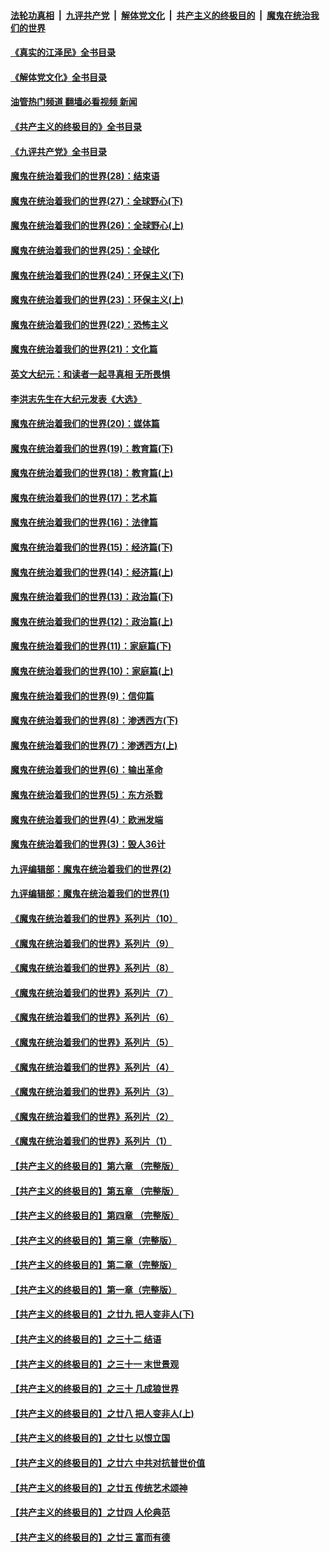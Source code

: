 ####  [法轮功真相](../../../../basic/blob/master/README.md?t=08030731) &nbsp;|&nbsp; [九评共产党](../../../../9ping.md/blob/master/README.md?t=08030731) &nbsp;|&nbsp; [解体党文化](../../../../jtdwh.md/blob/master/README.md?t=08030731)  &nbsp;|&nbsp; [共产主义的终极目的](../../../../gczydzjmd.md/blob/master/README.md?t=08030731) &nbsp;|&nbsp; [魔鬼在统治我们的世界](../../../../mgztzwmdsj.md/blob/master/README.md?t=08030731) 

#### [《真实的江泽民》全书目录](../pages/nsc422/n13721399.md?t=08030731) 

#### [《解体党文化》全书目录](../pages/nsc422/n13721157.md?t=08030731) 

#### [油管热门频道 翻墙必看视频 新闻](http://45.76.130.85:81/youtube.html?08030731)

#### [《共产主义的终极目的》全书目录](../pages/nsc422/n13721048.md?t=08030731) 

#### [《九评共产党》全书目录](../pages/nsc422/n13708085.md?t=08030731) 

#### [魔鬼在统治着我们的世界(28)：结束语](../pages/nsc422/n10936246.md?t=08030731) 

#### [魔鬼在统治着我们的世界(27)：全球野心(下)](../pages/nsc422/n10928319.md?t=08030731) 

#### [魔鬼在统治着我们的世界(26)：全球野心(上)](../pages/nsc422/n10900318.md?t=08030731) 

#### [魔鬼在统治着我们的世界(25)：全球化](../pages/nsc422/n10788205.md?t=08030731) 

#### [魔鬼在统治着我们的世界(24)：环保主义(下)](../pages/nsc422/n10695307.md?t=08030731) 

#### [魔鬼在统治着我们的世界(23)：环保主义(上)](../pages/nsc422/n10688613.md?t=08030731) 

#### [魔鬼在统治着我们的世界(22)：恐怖主义](../pages/nsc422/n10614727.md?t=08030731) 

#### [魔鬼在统治着我们的世界(21)：文化篇](../pages/nsc422/n10597706.md?t=08030731) 

#### [英文大纪元：和读者一起寻真相 无所畏惧](../pages/nsc422/n12542027.md?t=08030731) 

#### [李洪志先生在大纪元发表《大选》](../pages/nsc422/n12534746.md?t=08030731) 

#### [魔鬼在统治着我们的世界(20)：媒体篇](../pages/nsc422/n10586579.md?t=08030731) 

#### [魔鬼在统治着我们的世界(19)：教育篇(下)](../pages/nsc422/n10564808.md?t=08030731) 

#### [魔鬼在统治着我们的世界(18)：教育篇(上)](../pages/nsc422/n10526970.md?t=08030731) 

#### [魔鬼在统治着我们的世界(17)：艺术篇](../pages/nsc422/n10499093.md?t=08030731) 

#### [魔鬼在统治着我们的世界(16)：法律篇](../pages/nsc422/n10485969.md?t=08030731) 

#### [魔鬼在统治着我们的世界(15)：经济篇(下)](../pages/nsc422/n10469975.md?t=08030731) 

#### [魔鬼在统治着我们的世界(14)：经济篇(上)](../pages/nsc422/n10457370.md?t=08030731) 

#### [魔鬼在统治着我们的世界(13)：政治篇(下)](../pages/nsc422/n10448270.md?t=08030731) 

#### [魔鬼在统治着我们的世界(12)：政治篇(上)](../pages/nsc422/n10444576.md?t=08030731) 

#### [魔鬼在统治着我们的世界(11)：家庭篇(下)](../pages/nsc422/n10440961.md?t=08030731) 

#### [魔鬼在统治着我们的世界(10)：家庭篇(上)](../pages/nsc422/n10435448.md?t=08030731) 

#### [魔鬼在统治着我们的世界(9)：信仰篇](../pages/nsc422/n10432159.md?t=08030731) 

#### [魔鬼在统治着我们的世界(8)：渗透西方(下)](../pages/nsc422/n10429603.md?t=08030731) 

#### [魔鬼在统治着我们的世界(7)：渗透西方(上)](../pages/nsc422/n10426013.md?t=08030731) 

#### [魔鬼在统治着我们的世界(6)：输出革命](../pages/nsc422/n10421536.md?t=08030731) 

#### [魔鬼在统治着我们的世界(5)：东方杀戮](../pages/nsc422/n10417707.md?t=08030731) 

#### [魔鬼在统治着我们的世界(4)：欧洲发端](../pages/nsc422/n10414890.md?t=08030731) 

#### [魔鬼在统治着我们的世界(3)：毁人36计](../pages/nsc422/n10411583.md?t=08030731) 

#### [九评编辑部：魔鬼在统治着我们的世界(2)](../pages/nsc422/n10410036.md?t=08030731) 

#### [九评编辑部：魔鬼在统治着我们的世界(1)](../pages/nsc422/n10406825.md?t=08030731) 

#### [《魔鬼在统治着我们的世界》系列片（10）](../pages/nsc422/n12292670.md?t=08030731) 

#### [《魔鬼在统治着我们的世界》系列片（9）](../pages/nsc422/n12290859.md?t=08030731) 

#### [《魔鬼在统治着我们的世界》系列片（8）](../pages/nsc422/n12287445.md?t=08030731) 

#### [《魔鬼在统治着我们的世界》系列片（7）](../pages/nsc422/n12283425.md?t=08030731) 

#### [《魔鬼在统治着我们的世界》系列片（6）](../pages/nsc422/n12282314.md?t=08030731) 

#### [《魔鬼在统治着我们的世界》系列片（5）](../pages/nsc422/n12281419.md?t=08030731) 

#### [《魔鬼在统治着我们的世界》系列片（4）](../pages/nsc422/n12274024.md?t=08030731) 

#### [《魔鬼在统治着我们的世界》系列片（3）](../pages/nsc422/n12271322.md?t=08030731) 

#### [《魔鬼在统治着我们的世界》系列片（2）](../pages/nsc422/n12269049.md?t=08030731) 

#### [《魔鬼在统治着我们的世界》系列片（1）](../pages/nsc422/n12267575.md?t=08030731) 

#### [【共产主义的终极目的】第六章 （完整版）](../pages/nsc422/n11428913.md?t=08030731) 

#### [【共产主义的终极目的】第五章 （完整版）](../pages/nsc422/n11428912.md?t=08030731) 

#### [【共产主义的终极目的】第四章 （完整版）](../pages/nsc422/n11428907.md?t=08030731) 

#### [【共产主义的终极目的】第三章（完整版）](../pages/nsc422/n11428848.md?t=08030731) 

#### [【共产主义的终极目的】第二章（完整版）](../pages/nsc422/n11428831.md?t=08030731) 

#### [【共产主义的终极目的】第一章（完整版）](../pages/nsc422/n11417651.md?t=08030731) 

#### [【共产主义的终极目的】之廿九 把人变非人(下)](../pages/nsc422/n11344140.md?t=08030731) 

#### [【共产主义的终极目的】之三十二 结语](../pages/nsc422/n11360535.md?t=08030731) 

#### [【共产主义的终极目的】之三十一 末世景观](../pages/nsc422/n11351129.md?t=08030731) 

#### [【共产主义的终极目的】之三十 几成狼世界](../pages/nsc422/n11348280.md?t=08030731) 

#### [【共产主义的终极目的】之廿八 把人变非人(上)](../pages/nsc422/n11340492.md?t=08030731) 

#### [【共产主义的终极目的】之廿七 以恨立国](../pages/nsc422/n11336944.md?t=08030731) 

#### [【共产主义的终极目的】之廿六 中共对抗普世价值](../pages/nsc422/n11324785.md?t=08030731) 

#### [【共产主义的终极目的】之廿五 传统艺术颂神](../pages/nsc422/n11296396.md?t=08030731) 

#### [【共产主义的终极目的】之廿四 人伦典范](../pages/nsc422/n11296397.md?t=08030731) 

#### [【共产主义的终极目的】之廿三 富而有德](../pages/nsc422/n11283598.md?t=08030731) 

<img src='http://gfw-breaker.win/goodnews/indexes/nsc422.md' width='0px' height='0px'/>
